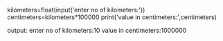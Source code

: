kilometers=float(input('enter no of kilometers:'))
centimeters=kilometers*100000
print('value in centimeters:',centimeters)

output:
enter no of kilometers:10
value in centimeters:1000000
